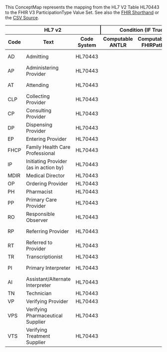 
This ConceptMap represents the mapping from the HL7 V2 Table HL70443 to the FHIR V3 ParticipationType Value Set. See also the <a href='https://github.com/HL7/v2-to-fhir/blob/master/tank/Table HL70443 to V3 ParticipationType.fsh'>FHIR Shorthand</a> or the <a href='https://github.com/HL7/v2-to-fhir/blob/master/mappings/codesystems/HL7 Concept Map_ Role - Sheet1.csv'>CSV Source</a>.
<table class='grid'><thead>
<tr><th colspan='3' style='border-right: 2px solid black;'>HL7 v2</th><th colspan='3' style='border-right: 2px solid black;'>Condition (IF True, args)</th><th colspan='4'>HL7 FHIR</th><th rowspan='2'>Comments</th></tr>
<tr><th>Code</th><th>Text</th><th>Code System</th><th>Computable ANTLR</th><th>Computable FHIRPath</th><th>Narrative</th><th>Code</th><th>Proposed Extension</th><th>Display</th><th>Code System</th></tr></thead>
<tbody>
<tr><td>AD</td><td>Admitting</td><td style='border-right: 2px'>HL70443</td><td></td><td></td><td style='border-right: 2px'></td><td>ADM</td><td></td><td>admitter</td><td><a href='https://hl7.org/fhir/R4/v3/ParticipationType/cs.html'>http://terminology.hl7.org/CodeSystem/v3-ParticipationType</a></td><td></td></tr>
<tr><td>AP</td><td>Administering Provider</td><td style='border-right: 2px'>HL70443</td><td></td><td></td><td style='border-right: 2px'></td><td></td><td></td><td></td><td></td><td></td></tr>
<tr><td>AT</td><td>Attending</td><td style='border-right: 2px'>HL70443</td><td></td><td></td><td style='border-right: 2px'></td><td>ATND</td><td></td><td>attender</td><td><a href='https://hl7.org/fhir/R4/v3/ParticipationType/cs.html'>http://terminology.hl7.org/CodeSystem/v3-ParticipationType</a></td><td></td></tr>
<tr><td>CLP</td><td>Collecting Provider</td><td style='border-right: 2px'>HL70443</td><td></td><td></td><td style='border-right: 2px'></td><td></td><td></td><td></td><td></td><td></td></tr>
<tr><td>CP</td><td>Consulting Provider</td><td style='border-right: 2px'>HL70443</td><td></td><td></td><td style='border-right: 2px'></td><td>CON</td><td></td><td>consultant</td><td><a href='https://hl7.org/fhir/R4/v3/ParticipationType/cs.html'>http://terminology.hl7.org/CodeSystem/v3-ParticipationType</a></td><td></td></tr>
<tr><td>DP</td><td>Dispensing Provider</td><td style='border-right: 2px'>HL70443</td><td></td><td></td><td style='border-right: 2px'></td><td></td><td></td><td></td><td></td><td></td></tr>
<tr><td>EP</td><td>Entering Provider</td><td style='border-right: 2px'>HL70443</td><td></td><td></td><td style='border-right: 2px'></td><td></td><td></td><td></td><td></td><td></td></tr>
<tr><td>FHCP</td><td>Family Health Care Professional</td><td style='border-right: 2px'>HL70443</td><td></td><td></td><td style='border-right: 2px'></td><td></td><td></td><td></td><td></td><td></td></tr>
<tr><td>IP</td><td>Initiating Provider (as in action by)</td><td style='border-right: 2px'>HL70443</td><td></td><td></td><td style='border-right: 2px'></td><td></td><td></td><td></td><td></td><td></td></tr>
<tr><td>MDIR</td><td>Medical Director</td><td style='border-right: 2px'>HL70443</td><td></td><td></td><td style='border-right: 2px'></td><td></td><td></td><td></td><td></td><td></td></tr>
<tr><td>OP</td><td>Ordering Provider</td><td style='border-right: 2px'>HL70443</td><td></td><td></td><td style='border-right: 2px'></td><td></td><td></td><td></td><td></td><td></td></tr>
<tr><td>PH</td><td>Pharmacist </td><td style='border-right: 2px'>HL70443</td><td></td><td></td><td style='border-right: 2px'></td><td></td><td></td><td></td><td></td><td></td></tr>
<tr><td>PP</td><td>Primary Care Provider</td><td style='border-right: 2px'>HL70443</td><td></td><td></td><td style='border-right: 2px'></td><td></td><td></td><td></td><td></td><td></td></tr>
<tr><td>RO</td><td>Responsible Observer</td><td style='border-right: 2px'>HL70443</td><td></td><td></td><td style='border-right: 2px'></td><td></td><td></td><td></td><td></td><td></td></tr>
<tr><td>RP</td><td>Referring Provider</td><td style='border-right: 2px'>HL70443</td><td></td><td></td><td style='border-right: 2px'></td><td>REF</td><td></td><td>referrer</td><td><a href='https://hl7.org/fhir/R4/v3/ParticipationType/cs.html'>http://terminology.hl7.org/CodeSystem/v3-ParticipationType</a></td><td></td></tr>
<tr><td>RT</td><td>Referred to Provider</td><td style='border-right: 2px'>HL70443</td><td></td><td></td><td style='border-right: 2px'></td><td></td><td></td><td></td><td></td><td></td></tr>
<tr><td>TR</td><td>Transcriptionist</td><td style='border-right: 2px'>HL70443</td><td></td><td></td><td style='border-right: 2px'></td><td></td><td></td><td></td><td></td><td></td></tr>
<tr><td>PI</td><td>Primary Interpreter</td><td style='border-right: 2px'>HL70443</td><td></td><td></td><td style='border-right: 2px'></td><td>translator</td><td></td><td>Translator</td><td><a href='#broken'>http://terminology.hl7.org/CodeSystem/participant-type</a></td><td></td></tr>
<tr><td>AI</td><td>Assistant/Alternate Interpreter</td><td style='border-right: 2px'>HL70443</td><td></td><td></td><td style='border-right: 2px'></td><td></td><td></td><td></td><td></td><td></td></tr>
<tr><td>TN</td><td>Technician</td><td style='border-right: 2px'>HL70443</td><td></td><td></td><td style='border-right: 2px'></td><td></td><td></td><td></td><td></td><td></td></tr>
<tr><td>VP</td><td>Verifying Provider</td><td style='border-right: 2px'>HL70443</td><td></td><td></td><td style='border-right: 2px'></td><td></td><td></td><td></td><td></td><td></td></tr>
<tr><td>VPS</td><td>Verifying Pharmaceutical Supplier</td><td style='border-right: 2px'>HL70443</td><td></td><td></td><td style='border-right: 2px'></td><td></td><td></td><td></td><td></td><td></td></tr>
<tr><td>VTS</td><td>Verifying Treatment Supplier</td><td style='border-right: 2px'>HL70443</td><td></td><td></td><td style='border-right: 2px'></td><td></td><td></td><td></td><td></td><td></td></tr>
</tbody></table>
